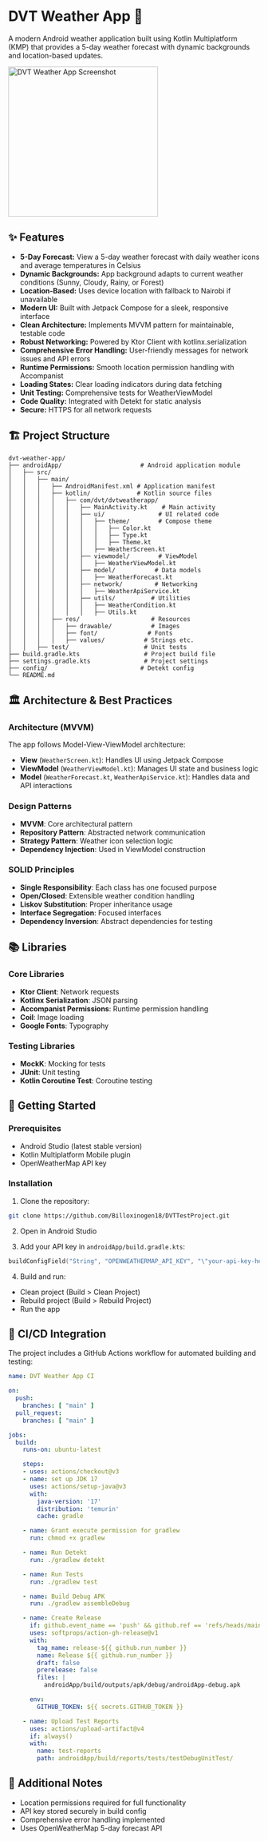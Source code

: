 # DVT Weather App 📱

A modern Android weather application built using Kotlin Multiplatform (KMP) that provides a 5-day weather forecast with dynamic backgrounds and location-based updates.

<img src="https://github.com/Billoxinogen18/DVTTestProject/blob/main/sample/sample.png" alt="DVT Weather App Screenshot" width="300"/>

## ✨ Features

*   **5-Day Forecast:** View a 5-day weather forecast with daily weather icons and average temperatures in Celsius
*   **Dynamic Backgrounds:** App background adapts to current weather conditions (Sunny, Cloudy, Rainy, or Forest)
*   **Location-Based:** Uses device location with fallback to Nairobi if unavailable
*   **Modern UI:** Built with Jetpack Compose for a sleek, responsive interface
*   **Clean Architecture:** Implements MVVM pattern for maintainable, testable code
*   **Robust Networking:** Powered by Ktor Client with kotlinx.serialization
*   **Comprehensive Error Handling:** User-friendly messages for network issues and API errors
*   **Runtime Permissions:** Smooth location permission handling with Accompanist
*   **Loading States:** Clear loading indicators during data fetching
*   **Unit Testing:** Comprehensive tests for WeatherViewModel
*   **Code Quality:** Integrated with Detekt for static analysis
*   **Secure:** HTTPS for all network requests

## 🏗️ Project Structure

```
dvt-weather-app/
├── androidApp/                      # Android application module
│   ├── src/
│   │   ├── main/
│   │   │   ├── AndroidManifest.xml # Application manifest
│   │   │   ├── kotlin/             # Kotlin source files
│   │   │   │   ├── com/dvt/dvtweatherapp/
│   │   │   │   │   ├── MainActivity.kt    # Main activity
│   │   │   │   │   ├── ui/               # UI related code
│   │   │   │   │   │   ├── theme/        # Compose theme
│   │   │   │   │   │   │   ├── Color.kt
│   │   │   │   │   │   │   ├── Type.kt
│   │   │   │   │   │   │   ├── Theme.kt
│   │   │   │   │   │   ├── WeatherScreen.kt
│   │   │   │   │   ├── viewmodel/        # ViewModel
│   │   │   │   │   │   ├── WeatherViewModel.kt
│   │   │   │   │   ├── model/           # Data models
│   │   │   │   │   │   ├── WeatherForecast.kt
│   │   │   │   │   ├── network/         # Networking
│   │   │   │   │   │   ├── WeatherApiService.kt
│   │   │   │   │   ├── utils/          # Utilities
│   │   │   │   │   │   ├── WeatherCondition.kt
│   │   │   │   │   │   ├── Utils.kt
│   │   │   ├── res/                    # Resources
│   │   │   │   ├── drawable/           # Images
│   │   │   │   ├── font/              # Fonts
│   │   │   │   ├── values/           # Strings etc.
│   │   ├── test/                     # Unit tests
├── build.gradle.kts                  # Project build file
├── settings.gradle.kts               # Project settings
├── config/                          # Detekt config
└── README.md
```

## 🏛️ Architecture & Best Practices

### Architecture (MVVM)
The app follows Model-View-ViewModel architecture:
- **View** (`WeatherScreen.kt`): Handles UI using Jetpack Compose
- **ViewModel** (`WeatherViewModel.kt`): Manages UI state and business logic
- **Model** (`WeatherForecast.kt`, `WeatherApiService.kt`): Handles data and API interactions

### Design Patterns
- **MVVM**: Core architectural pattern
- **Repository Pattern**: Abstracted network communication
- **Strategy Pattern**: Weather icon selection logic
- **Dependency Injection**: Used in ViewModel construction

### SOLID Principles
- **Single Responsibility**: Each class has one focused purpose
- **Open/Closed**: Extensible weather condition handling
- **Liskov Substitution**: Proper inheritance usage
- **Interface Segregation**: Focused interfaces
- **Dependency Inversion**: Abstract dependencies for testing

## 📚 Libraries

### Core Libraries
- **Ktor Client**: Network requests
- **Kotlinx Serialization**: JSON parsing
- **Accompanist Permissions**: Runtime permission handling
- **Coil**: Image loading
- **Google Fonts**: Typography

### Testing Libraries
- **MockK**: Mocking for tests
- **JUnit**: Unit testing
- **Kotlin Coroutine Test**: Coroutine testing

## 🚀 Getting Started

### Prerequisites
- Android Studio (latest stable version)
- Kotlin Multiplatform Mobile plugin
- OpenWeatherMap API key

### Installation

1. Clone the repository:
```bash
git clone https://github.com/Billoxinogen18/DVTTestProject.git
```

2. Open in Android Studio

3. Add your API key in `androidApp/build.gradle.kts`:
```kotlin
buildConfigField("String", "OPENWEATHERMAP_API_KEY", "\"your-api-key-here\"")
```

4. Build and run:
- Clean project (Build > Clean Project)
- Rebuild project (Build > Rebuild Project)
- Run the app

## 🔄 CI/CD Integration

The project includes a GitHub Actions workflow for automated building and testing:

```yaml
name: DVT Weather App CI

on:
  push:
    branches: [ "main" ]
  pull_request:
    branches: [ "main" ]

jobs:
  build:
    runs-on: ubuntu-latest

    steps:
    - uses: actions/checkout@v3  
    - name: set up JDK 17
      uses: actions/setup-java@v3
      with:
        java-version: '17'
        distribution: 'temurin'
        cache: gradle

    - name: Grant execute permission for gradlew
      run: chmod +x gradlew

    - name: Run Detekt
      run: ./gradlew detekt

    - name: Run Tests
      run: ./gradlew test

    - name: Build Debug APK
      run: ./gradlew assembleDebug

    - name: Create Release
      if: github.event_name == 'push' && github.ref == 'refs/heads/main'
      uses: softprops/action-gh-release@v1 
      with:
        tag_name: release-${{ github.run_number }}
        name: Release ${{ github.run_number }}
        draft: false
        prerelease: false
        files: |
          androidApp/build/outputs/apk/debug/androidApp-debug.apk

      env:
        GITHUB_TOKEN: ${{ secrets.GITHUB_TOKEN }}

    - name: Upload Test Reports
      uses: actions/upload-artifact@v4 
      if: always()
      with:
        name: test-reports
        path: androidApp/build/reports/tests/testDebugUnitTest/ 

```

## 📝 Additional Notes

- Location permissions required for full functionality
- API key stored securely in build config
- Comprehensive error handling implemented
- Uses OpenWeatherMap 5-day forecast API
